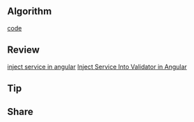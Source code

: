 ## Algorithm

[code](/images/temp/haha-2024-03-10.png)

## Review

[inject service in angular](https://www.freecodecamp.org/news/angular-services-and-dependency-injection-explained/)
[Inject Service Into Validator in Angular](https://www.tektutorialshub.com/angular/inject-service-into-validator-in-angular/)

## Tip

## Share
